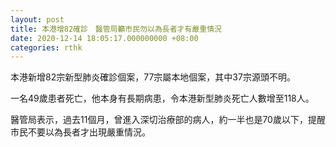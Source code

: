 ```yaml
---
layout: post
title: 本港增82確診　醫管局籲市民勿以為長者才有嚴重情況
date: 2020-12-14 18:05:17.000000000 +08:00
categories: rthk
---
```


本港新增82宗新型肺炎確診個案，77宗屬本地個案，其中37宗源頭不明。

一名49歲患者死亡，他本身有長期病患，令本港新型肺炎死亡人數增至118人。

醫管局表示，過去11個月，曾進入深切治療部的病人，約一半也是70歲以下，提醒市民不要以為長者才出現嚴重情況。

